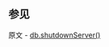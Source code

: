 ## 参见

原文 - [db.shutdownServer()]( https://docs.mongodb.com/manual/reference/method/db.shutdownServer/ )

